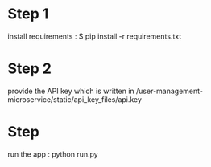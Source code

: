 
 # Step 1
 install requirements :
 $ pip install -r requirements.txt
 
 # Step 2
provide the API key which is written in /user-management-microservice/static/api_key_files/api.key

# Step 
run the app :
python run.py